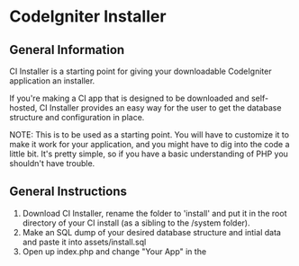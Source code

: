 CodeIgniter Installer
======================

General Information
--------------------

CI Installer is a starting point for giving your downloadable CodeIgniter
application an installer.

If you're making a CI app that is designed to be downloaded and self-hosted,
CI Installer provides an easy way for the user to get the database structure and 
configuration in place.

NOTE: This is to be used as a starting point. You will have to customize it to 
make it work for your application, and you might have to dig into the code
a little bit. It's pretty simple, so if you have a basic understanding of PHP
you shouldn't have trouble.

General Instructions
---------------------

1. Download CI Installer, rename the folder to 'install' and put it in the root
directory of your CI install (as a sibling to the /system folder).
2. Make an SQL dump of your desired database structure and intial data and paste 
it into assets/install.sql
3. Open up index.php and change "Your App" in the <title> to your app's name.
4. If your CI application folder is a sibling of your system folder instead of a 
child (this is common), do a find/replace to replace 'system/application' with 
'application' in each of this project's files.
5. If you have .htaccess file in CodeIgniter root folder, change the line:
	RewriteCond $1 !^(index\.php|img|css|js|robots\.txt|favicon\.ico|update\.php|install\.php)
to:
	RewriteCond $1 !^(index\.php|img|css|js|install|robots\.txt|favicon\.ico|update\.php)
	
- In index.php, around line 37 change 'info' to the URL of the page
(in CodeIgniter) that you want the user to be redirected to after installing.
- Visit http://example.com/path/to/yourapp/install and see how it goes.

If you have problems or have recommendations, please file an issue at
http://github.com/mikecrittenden/ci-installer/ or else it won't get fixed!
